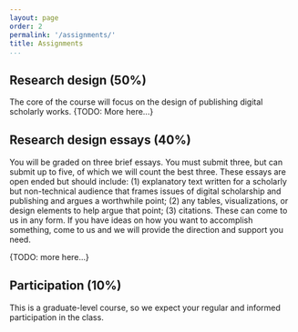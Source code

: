 ```yaml
---
layout: page
order: 2
permalink: '/assignments/'
title: Assignments
...
```


## Research design (50%)

The core of the course will focus on the design of publishing digital scholarly works. {TODO: More here...} 

## Research design essays (40%)

You will be graded on three brief essays. You must submit three, but can submit up to five, of which we will count the best three. These essays are open ended but should include: (1) explanatory text written for a scholarly but non-technical audience that frames issues of digital scholarship and publishing and argues a worthwhile point; (2) any tables, visualizations, or design elements to help argue that point; (3) citations. These can come to us in any form. If you have ideas on how you want to accomplish something, come to us and we will provide the direction and support you need. 

{TODO: more here...} 

## Participation (10%)

This is a graduate-level course, so we expect your regular and informed participation in the class.
